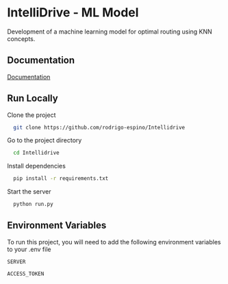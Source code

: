 
# IntelliDrive - ML Model

Development of a machine learning model for optimal routing using KNN concepts.


## Documentation

[Documentation](https://linktodocumentation)


## Run Locally

Clone the project

```bash
  git clone https://github.com/rodrigo-espino/Intellidrive
```

Go to the project directory

```bash
  cd Intellidrive
```

Install dependencies

```bash
  pip install -r requirements.txt
```

Start the server

```bash
  python run.py
```


## Environment Variables

To run this project, you will need to add the following environment variables to your .env file

`SERVER`

`ACCESS_TOKEN`

